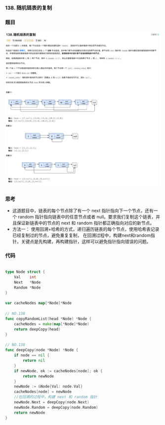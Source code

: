 ### 138. 随机链表的复制

### 题目
![copy_random_list](../../../images/copy_random_list.png)
### 思考
- 这道题目中，链表的每个节点除了有一个 next 指针指向下一个节点，还有一个 random 指针指向链表中的任意节点或者 null。要求我们复制这个链表，并且保证新链表中的节点的 next 和 random 指针都正确指向对应的新节点。
- 方法一： 使用回溯+哈希的方式，递归遍历链表的每个节点，使用哈希表记录已经复制过的节点，避免重复复制， 在回溯过程中，构建next和random指针。关键点是先构建，再构建指针，这样可以避免指针指向错误的问题。

### 代码
```go

type Node struct {
	Val    int
	Next   *Node
	Random *Node
}

var cacheNodes map[*Node]*Node

// NO.138
func copyRandomList(head *Node) *Node {
	cacheNodes = make(map[*Node]*Node)
	return deepCopy(head)
}

// NO.138
func deepCopy(node *Node) *Node {
	if node == nil {
		return nil
	}
	if newNode, ok := cacheNodes[node]; ok {
		return newNode
	}
	newNode := &Node{Val: node.Val}
	cacheNodes[node] = newNode
	//在回溯的过程中，构建 next 和 random 指针
	newNode.Next = deepCopy(node.Next)
	newNode.Random = deepCopy(node.Random)
	return newNode
}
```